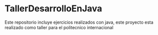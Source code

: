 # TallerDesarrolloEnJava
Este repositorio incluye ejercicios realizados con java, este proyecto esta realizado como taller para el politecnico internacional
